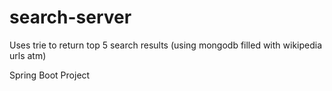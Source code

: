 # search-server
Uses trie to return top 5 search results (using mongodb filled with wikipedia urls atm)

Spring Boot Project